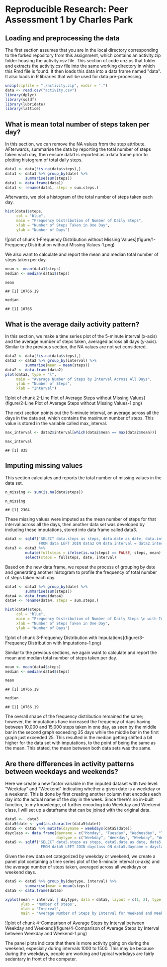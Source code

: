 Reproducible Research: Peer Assessment 1 by Charles Park 
========================================================

## Loading and preprocessing the data
The first section assumes that you are in the local directory corresponding to the forked repository from this assignment, which 
contains an activity.zip folder housing the activity.csv file. This section of code unzips that folder and extracts the activity.csv
file into the same working directory in which this Rmd file is found. It then loads this data into a data frame named "data". 
It also loads in R libraries that will be used for data pre-processing. 

```r
unzip(zipfile = "./activity.zip", exdir = ".")
data <- read.csv("activity.csv")
library(dplyr)
library(sqldf)
library(lubridate)
library(lattice)
```

## What is mean total number of steps taken per day?
In this section, we can remove the NA values from the step attribute. AFterwards, summarise the data by reporting the total 
number of steps taken each day, then ensure data1 is reported as a data frame prior to plotting histogram of total daily steps. 

```r
data1 <- data[!is.na(data$steps),]
data1 <- data1 %>% group_by(date) %>%
         summarise(sum(steps)) 
data1 <- data.frame(data1)
data1 <- rename(data1, steps = sum.steps.)
```

Afterwards, we plot a histogram of the total number of steps taken each day. 

```r
hist(data1$steps,
     col = "blue",
     main = "Frequency Distribution of Number of Daily Steps",
     xlab = "Number of Steps Taken in One Day",
     ylab = "Number of Days")
```

![plot of chunk 1-Frequency Distribution without Missing Values](figure/1-Frequency Distribution without Missing Values-1.png)

We also want to calculate and report the mean and median total number of steps taken per day. 

```r
mean <- mean(data1$steps)
median <- median(data1$steps) 

mean
```

```
## [1] 10766.19
```

```r
median
```

```
## [1] 10765
```

## What is the average daily activity pattern?

In this section, we make a time series plot of the 5-minute interval (x-axis) and the average number
of steps taken, averaged across all days (y-axis). Similar to the previous section, the NA values are not yet considered. 


```r
data2 <- data[!is.na(data$steps),]
data2 <- data2 %>% group_by(interval) %>%
         summarise(mean = mean(steps))
data2 <- data.frame(data2)
plot(data2, type = "l", 
     main = "Average Number of Steps by Interval Across All Days", 
     ylab = "Number of Steps",
     xlab = "Interval")
```

![plot of chunk 2-Line Plot of Average Steps without Missing Values](figure/2-Line Plot of Average Steps without Missing Values-1.png)

The next section points out the 5-minute interval, on average across all the days in the data set, which 
contains the maximum number of steps. This value is stored in the variable called max_interval. 


```r
max_interval <- data2$interval[which(data2$mean == max(data2$mean))]

max_interval
```

```
## [1] 835
```

## Imputing missing values

This section calculates and reports the total number of missing values in the data set. 

```r
n_missing <- sum(is.na(data$steps))

n_missing 
```

```
## [1] 2304
```

These missing values were imputed as the mean number of steps for that interval across all the days, then
another data set was developed by including these imputations, stored into data frame called data3. 

```r
data3 <- sqldf('SELECT data.steps as steps, data.date as date, data.interval as interval, data2.mean as mean
               FROM data LEFT JOIN data2 ON data.interval = data2.interval')
data3 <- data3 %>% 
         mutate(fullsteps = ifelse(is.na(steps) == FALSE, steps, mean)) %>%
         select(steps = fullsteps, date, interval)
```

Based on the new data frame, we repeat the process of grouping by date and generating another histogram to profile the 
frequency of total number of steps taken each day.  

```r
data4 <- data3 %>% group_by(date) %>%
         summarise(sum(steps))
data4 <- data.frame(data4)
data4 <- rename(data4, steps = sum.steps.)

hist(data4$steps,
     col = "blue",
     main = "Frequency Distribution of Number of Daily Steps \n with Imputations",
     xlab = "Number of Steps Taken in One Day",
     ylab = "Number of Days")
```

![plot of chunk 3-Frequency Distribution with Imputations](figure/3-Frequency Distribution with Imputations-1.png)

Similar to the previous sections, we again want to calculate and report the mean and median total number of steps taken per day. 

```r
mean <- mean(data4$steps)
median <- median(data4$steps) 

mean
```

```
## [1] 10766.19
```

```r
median
```

```
## [1] 10766.19
```

The overall shape of the frequency distribution remained the same; however, the imputations have increased the frequency of days having between 10,000 and 15,000 steps taken in one day, as seen by the middle bar in the second graph exceeding 35 days while the middle bar in the first graph just exceeded 25. This resulted in the median getting shifted a bit higher for the data set with imputations, to the point of being the same as 
the mean. This stated, the mean between both data sets was the same. 

## Are there differences in activity patterns between weekdays and weekends?

Here we create a new factor variable in the imputed dataset with two level: "Weekday" and "Weekend" indicating whether a given date
is a weekday or a weekend. This is done by first creating another column that encodes each day into the actual name of the day in 
the week. Since there's no in-built function, to my knowledge, of further encoding into Weekday and Weekend class, I will set up a 
dataframe that can be joined with the original data. 


```r
data5 <-  data3
data5$date <- ymd(as.character(data5$date))
data5 <- data5 %>% mutate(dayname = weekdays(data5$date)) 
dayclass <- data.frame(dayname = c("Monday", "Tuesday", "Wednesday", "Thursday", "Friday", "Saturday", "Sunday"), 
                       daytype = c("Weekday", "Weekday", "Weekday", "Weekday", "Weekday", "Weekend", "Weekend"))
data5 <- sqldf('SELECT data5.steps as steps, data5.date as date, data5.interval as interval, dayclass.daytype as daytype
                FROM data5 LEFT JOIN dayclass ON data5.dayname = dayclass.dayname')
```

Given the new data set categorized by weekday or weekend, we create a panel plot containing a time series plot of the 
5-minute interval (x-axis) and the average number of steps taken, averaged across all weekdays or weekend days. 


```r
data5 <- data5 %>% group_by(daytype, interval) %>%
         summarise(mean = mean(steps))
data5 <- data.frame(data5)

xyplot(mean ~ interval | daytype, data = data5, layout = c(1, 2), type = "l", 
       ylab = 'Number of steps',
       xlab = 'Interval',
       main = 'Average Number of Steps by Interval for Weekend and Weekday')
```

![plot of chunk 4-Comparison of Average Steps by Interval between Weekday and Weekend](figure/4-Comparison of Average Steps by Interval between Weekday and Weekend-1.png)

The panel plots indicate that there is more activity going on during the weekend, especially during intervals 1000 to 1500. This may be because during the weekdays, people are working and typical workdays are fairly sedentary in front of the computer. 
